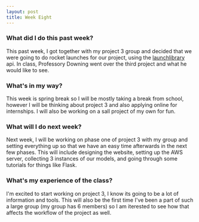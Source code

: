 ```yaml
---
layout: post
title: Week Eight
---
```


### What did I do this past week?
This past week, I got together with my project 3 group and decided that we were going to do rocket launches for our project, using the [launchlibrary](https://launchlibrary.net/1.1/docs/api.html) api. In class, Professory Downing went over the third project and what he would like to see.

### What's in my way?
This week is spring break so I will be mostly taking a break from school, however I will be thinking about project 3 and also applying online for internships. I will also be working on a sall project of my own for fun.

### What will I do next week?
Next week, I will be working on phase one of project 3 with my group and setting everything up so that we have an easy time afterwards in the next few phases. This will include designing the website, setting up the AWS server, collecting 3 instances of our models, and going through some tutorials for things like Flask.

### What's my experience of the class?
I'm excited to start working on project 3, I know its going to be a lot of information and tools. This will also be the first time I've been a part of such a large group (my group has 6 members) so I am iterested to see how that affects the workflow of the project as well.